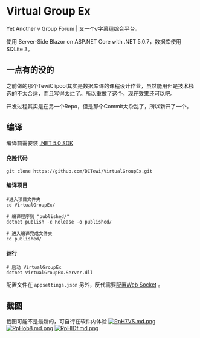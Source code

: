 # Virtual Group Ex



Yet Another v Group Forum | 又一个v字幕组综合平台。

使用 Server-Side Blazor on ASP.NET Core with .NET 5.0.7，数据库使用SQLite 3。

## 一点有的没的

之前做的那个TewiClipool其实是数据库课的课程设计作业，虽然能用但是技术栈选的不太合适，而且写得太烂了。所以重做了这个，现在效果还可以吧。

开发过程其实是在另一个Repo，但是那个Commit太杂乱了，所以新开了一个。

## 编译

编译前需安装 [.NET 5.0 SDK](https://docs.microsoft.com/zh-cn/dotnet/core/install/linux)

#### 克隆代码

```shell
git clone https://github.com/DCTewi/VirtualGroupEx.git
```
#### 编译项目

```shell
#进入项目文件夹
cd VirtualGroupEx/

# 编译程序到 "published/"
dotnet publish -c Release -o published/ 

# 进入编译完成文件夹
cd published/
```

#### 运行

```shell
# 启动 VirtualGroupEx
dotnet VirtualGroupEx.Server.dll
```

配置文件在 ` appsettings.json `
另外，反代需要[配置Web Socket](https://docs.microsoft.com/zh-cn/aspnet/core/blazor/host-and-deploy/server?view=aspnetcore-5.0) 。
 

## 截图
截图可能不是最新的，可自行在软件内体验
[![RpH7VS.md.png](https://z3.ax1x.com/2021/06/18/RpH7VS.md.png)](https://imgtu.com/i/RpH7VS)
[![RpHob8.md.png](https://z3.ax1x.com/2021/06/18/RpHob8.md.png)](https://imgtu.com/i/RpHob8)
[![RpHIDf.md.png](https://z3.ax1x.com/2021/06/18/RpHIDf.md.png)](https://imgtu.com/i/RpHIDf)
